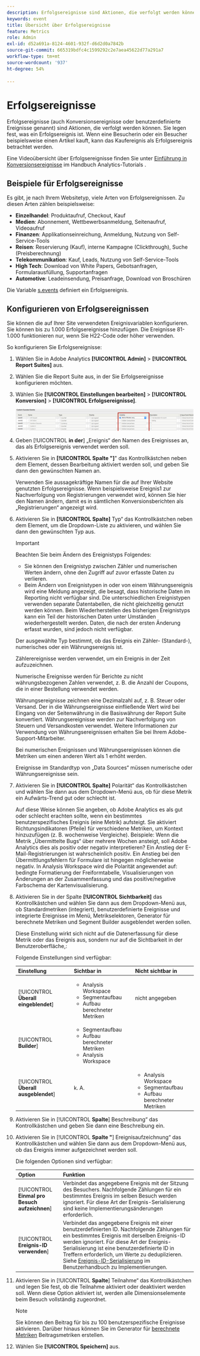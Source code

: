 ```yaml
---
description: Erfolgsereignisse sind Aktionen, die verfolgt werden können. Sie legen fest, was ein Erfolgsereignis ist. Wenn eine Besucherin oder ein Besucher beispielsweise einen Artikel kauft, kann das Kaufereignis als Erfolgsereignis betrachtet werden.
keywords: event
title: Übersicht über Erfolgsereignisse
feature: Metrics
role: Admin
exl-id: d52a691a-8124-4601-932f-d6d2d0a7842b
source-git-commit: 665319bdfc4c1599292c2e7aea45622d77a291a7
workflow-type: tm+mt
source-wordcount: '937'
ht-degree: 54%

---
```


# Erfolgsereignisse

Erfolgsereignisse (auch Konversionsereignisse oder benutzerdefinierte Ereignisse genannt) sind Aktionen, die verfolgt werden können. Sie legen fest, was ein Erfolgsereignis ist. Wenn eine Besucherin oder ein Besucher beispielsweise einen Artikel kauft, kann das Kaufereignis als Erfolgsereignis betrachtet werden.

Eine Videoübersicht über Erfolgsereignisse finden Sie unter [Einführung in Konversionsereignisse](https://experienceleague.adobe.com/en/docs/analytics-learn/tutorials/analysis-workspace/metrics/introduction-to-conversion-events) im Handbuch Analytics-Tutorials .

## Beispiele für Erfolgsereignisse

Es gibt, je nach Ihrem Websitetyp, viele Arten von Erfolgsereignissen. Zu diesen Arten zählen beispielsweise:

* **Einzelhandel**: Produktaufruf, Checkout, Kauf
* **Medien**: Abonnement, Wettbewerbsanmeldung, Seitenaufruf, Videoaufruf
* **Finanzen**: Applikationseinreichung, Anmeldung, Nutzung von Self-Service-Tools
* **Reisen**: Reservierung (Kauf), interne Kampagne (Clickthrough), Suche (Preisberechnung)
* **Telekommunikation**: Kauf, Leads, Nutzung von Self-Service-Tools
* **High Tech**: Download von White Papers, Gebotsanfragen, Formularausfüllung, Supportanfragen
* **Automotive**: Leadeinsendung, Preisanfrage, Download von Broschüren

Die Variable [s.events](/help/implement/vars/page-vars/events/event-serialization.md) definiert ein Erfolgsereignis.

## Konfigurieren von Erfolgsereignissen

Sie können die auf Ihrer Site verwendeten Ereignisvariablen konfigurieren. Sie können bis zu 1.000 Erfolgsereignisse hinzufügen. Die Ereignisse 81-1.000 funktionieren nur, wenn Sie H22-Code oder höher verwenden.

So konfigurieren Sie Erfolgsereignisse:

1. Wählen Sie in Adobe Analytics **[!UICONTROL Admin]** > **[!UICONTROL Report Suites]** aus.
1. Wählen Sie die Report Suite aus, in der Sie Erfolgsereignisse konfigurieren möchten.
1. Wählen Sie **[!UICONTROL Einstellungen bearbeiten]** > **[!UICONTROL Konversion]** > **[!UICONTROL Erfolgsereignisse]**.

   ![Ergebnis des Schritts](/help/admin/tools/manage-rs/edit-settings/conversion-var-admin/c-success-events/assets/success_event_page.png)

1. Geben [!UICONTROL **in der**] „Ereignis“ den Namen des Ereignisses an, das als Erfolgsereignis verwendet werden soll.

1. Aktivieren Sie in **[!UICONTROL Spalte &quot;]**&quot; das Kontrollkästchen neben dem Element, dessen Bearbeitung aktiviert werden soll, und geben Sie dann den gewünschten Namen an.

   Verwenden Sie aussagekräftige Namen für die auf Ihrer Website genutzten Erfolgsereignisse. Wenn beispielsweise Ereignis1 zur Nachverfolgung von Registrierungen verwendet wird, können Sie hier den Namen ändern, damit es in sämtlichen Konversionsberichten als „Registrierungen“ angezeigt wird.

1. Aktivieren Sie in **[!UICONTROL Spalte]** Typ“ das Kontrollkästchen neben dem Element, um die Dropdown-Liste zu aktivieren, und wählen Sie dann den gewünschten Typ aus.

   >[!IMPORTANT]
   >
   >Beachten Sie beim Ändern des Ereignistyps Folgendes:<ul><li>Sie können den Ereignistyp zwischen Zähler und numerischen Werten ändern, ohne den Zugriff auf zuvor erfasste Daten zu verlieren.</li><li>Beim Ändern von Ereignistypen in oder von einem Währungsereignis wird eine Meldung angezeigt, die besagt, dass historische Daten im Reporting nicht verfügbar sind. Die unterschiedlichen Ereignistypen verwenden separate Datentabellen, die nicht gleichzeitig genutzt werden können. Beim Wiederherstellen des bisherigen Ereignistyps kann ein Teil der historischen Daten unter Umständen wiederhergestellt werden. Daten, die nach der ersten Änderung erfasst wurden, sind jedoch nicht verfügbar.</li></ul>

   Der ausgewählte Typ bestimmt, ob das Ereignis ein Zähler- (Standard-), numerisches oder ein Währungsereignis ist. <p>Zählerereignisse werden verwendet, um ein Ereignis in der Zeit aufzuzeichnen.</p><p>Numerische Ereignisse werden für Berichte zu nicht währungsbezogenen Zahlen verwendet, z. B. die Anzahl der Coupons, die in einer Bestellung verwendet werden.</p> <p>Währungsereignisse zeichnen eine Dezimalzahl auf, z. B. Steuer oder Versand. Der in die Währungsereignisse einfließende Wert wird bei Eingang von der Seitenwährung in die Basiswährung der Report Suite konvertiert. Währungsereignisse werden zur Nachverfolgung von Steuern und Versandkosten verwendet. Weitere Informationen zur Verwendung von Währungsereignissen erhalten Sie bei Ihrem Adobe-Support-Mitarbeiter.<p>Bei numerischen Ereignissen und Währungsereignissen können die Metriken um einen anderen Wert als 1 erhöht werden.</p><p>Ereignisse im Standardtyp von „Data Sources“ müssen numerische oder Währungsereignisse sein.</p>

1. Aktivieren Sie in **[!UICONTROL Spalte]** Polarität“ das Kontrollkästchen und wählen Sie dann aus dem Dropdown-Menü aus, ob für diese Metrik ein Aufwärts-Trend gut oder schlecht ist.

   Auf diese Weise können Sie angeben, ob Adobe Analytics es als gut oder schlecht erachten sollte, wenn ein bestimmtes benutzerspezifisches Ereignis (eine Metrik) aufsteigt. Sie aktiviert Richtungsindikatoren (Pfeile) für verschiedene Metriken, um Kontext hinzuzufügen (z. B. wochenweise Vergleiche).  Beispiele: Wenn die Metrik „Übermittelte Bugs“ über mehrere Wochen ansteigt, soll Adobe Analytics dies als positiv oder negativ interpretieren? Ein Anstieg der E-Mail-Registrierungen ist wahrscheinlich positiv. Ein Anstieg bei den Übermittlungsfehlern für Formulare ist hingegen möglicherweise negativ.  In Analysis Workspace wird die Polarität angewendet auf: bedingte Formatierung der Freiformtabelle, Visualisierungen von Änderungen an der Zusammenfassung und das positive/negative Farbschema der Kartenvisualisierung.

1. Aktivieren Sie in der Spalte **[!UICONTROL Sichtbarkeit]** das Kontrollkästchen und wählen Sie dann aus dem Dropdown-Menü aus, ob Standardmetriken (integriert), benutzerdefinierte Ereignisse und integrierte Ereignisse im Menü, Metrikselektoren, Generator für berechnete Metriken und Segment Builder ausgeblendet werden sollen.

   Diese Einstellung wirkt sich nicht auf die Datenerfassung für diese Metrik oder das Ereignis aus, sondern nur auf die Sichtbarkeit in der Benutzeroberfläche,:

   Folgende Einstellungen sind verfügbar:

   | Einstellung | Sichtbar in | Nicht sichtbar in |
   |---------|----------|---------|
   | [!UICONTROL **Überall eingeblendet**] | <ul><li>Analysis Workspace</li><li>Segmentaufbau</li><li>Aufbau berechneter Metriken</li></ul> | nicht angegeben |
   | [!UICONTROL **Builder**] | <ul><li>Segmentaufbau</li><li>Aufbau berechneter Metriken</li><li>Analysis Workspace</li></ul> |
   | [!UICONTROL **Überall ausgeblendet**] | k. A. | <ul><li>Analysis Workspace</li><li>Segmentaufbau</li><li>Aufbau berechneter Metriken</li></ul> |

1. Aktivieren Sie in [!UICONTROL **Spalte**] Beschreibung“ das Kontrollkästchen und geben Sie dann eine Beschreibung ein.
1. Aktivieren Sie in [!UICONTROL **Spalte &quot;**] Ereignisaufzeichnung“ das Kontrollkästchen und wählen Sie dann aus dem Dropdown-Menü aus, ob das Ereignis immer aufgezeichnet werden soll.

   Die folgenden Optionen sind verfügbar:

   | Option | Funktion |
   |---------|----------|
   | [!UICONTROL **Einmal pro Besuch aufzeichnen**] | Verbindet das angegebene Ereignis mit der Sitzung des Besuchers. Nachfolgende Zählungen für ein bestimmtes Ereignis im selben Besuch werden ignoriert. Für diese Art der Ereignis-Serialisierung sind keine Implementierungsänderungen erforderlich. |
   | [!UICONTROL **Ereignis-ID verwenden**] | Verbindet das angegebene Ereignis mit einer benutzerdefinierten ID. Nachfolgende Zählungen für ein bestimmtes Ereignis mit derselben Ereignis-ID werden ignoriert. Für diese Art der Ereignis-Serialisierung ist eine benutzerdefinierte ID in Treffern erforderlich, um Werte zu deduplizieren. Siehe [Ereignis-ID-Serialisierung](/help/implement/vars/page-vars/events/event-serialization.md) im Benutzerhandbuch zu Implementierungen. |

1. Aktivieren Sie in [!UICONTROL **Spalte**] Teilnahme“ das Kontrollkästchen und legen Sie fest, ob die Teilnahme aktiviert oder deaktiviert werden soll. Wenn diese Option aktiviert ist, werden alle Dimensionselemente beim Besuch vollständig zugeordnet.

   >[!NOTE]
   >
   >Sie können den Beitrag für bis zu 100 benutzerspezifische Ereignisse aktivieren. Darüber hinaus können Sie im Generator für [berechnete Metriken](/help/components/calculated-metrics/workflow/c-build-metrics/participation-metric.md) Beitragsmetriken erstellen.

1. Wählen Sie **[!UICONTROL Speichern]** aus.
